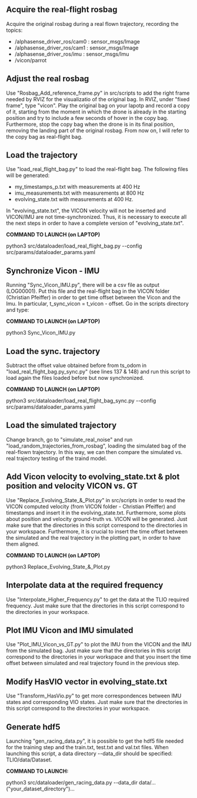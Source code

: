 ## Acquire the real-flight rosbag

Acquire the original rosbag during a real flown trajectory, recording the topics:     

- /alphasense_driver_ros/cam0 : sensor_msgs/Image        
- /alphasense_driver_ros/cam1 : sensor_msgs/Image        
- /alphasense_driver_ros/imu  : sensor_msgs/Imu          
- /vicon/parrot   

## Adjust the real rosbag

Use "Rosbag_Add_reference_frame.py" in src/scripts to add the right frame needed by RVIZ for the visualizatio of the original bag. In RVIZ, under "fixed frame", type "vicon".
Play the original bag on your lapotp and record a copy of it, starting from the moment in which the drone is already in the starting position and try to include a few seconds of hover in the copy bag. Furthermore, stop the copy bag when the drone is in its final position, removing the landing part of the original rosbag. From now on, I will refer to the copy bag as real-flight bag. 

## Load the trajectory 

Use "load_real_flight_bag.py" to load the real-flight bag.
The following files will be generated:

- my_timestamps_p.txt with measurements at 400 Hz
- imu_measurements.txt with measurements at 800 Hz
- evolving_state.txt with measurements at 400 Hz.

In "evolving_state.txt", the VICON velocity will not be inserted and VICON/IMU are not time-synchronized. Thus, it is necessary to execute all the next steps in order to have a complete version of "evolving_state.txt". 

**COMMAND TO LAUNCH (on LAPTOP)**

python3 src/dataloader/load_real_flight_bag.py --config src/params/dataloader_params.yaml

## Synchronize Vicon - IMU

Running "Sync_Vicon_IMU.py", there will be a csv file as output (LOG00001). Put this file and the real-flight bag in the VICON folder (Christian Pfeiffer) in order to get time offset between the Vicon and the Imu. In particular, t_sync_vicon = t_vicon - offset.
Go in the scripts directory and type:

**COMMAND TO LAUNCH (on LAPTOP)**

python3 Sync_Vicon_IMU.py

## Load the sync. trajectory 

Subtract the offset value obtained before from ts_odom in "load_real_flight_bag.py_sync.py" (see lines 137 & 148) and run this script to load again the files loaded before but now synchronized. 

**COMMAND TO LAUNCH (on LAPTOP)**

python3 src/dataloader/load_real_flight_bag_sync.py --config src/params/dataloader_params.yaml

## Load the simulated trajectory 

Change branch, go to "simulate_real_noise" and run "load_random_trajectories_from_rosbag", loading the simulated bag of the real-flown trajectory. In this way, we can then compare the simulated vs. real trajectory testing of the traind model.  

## Add Vicon velocity to evolving_state.txt & plot position and velocity VICON vs. GT

Use "Replace_Evolving_State_&_Plot.py" in src/scripts in order to read the VICON computed velocity (from VICON folder - Christian Pfeiffer) and timestamps and insert it in the evolving_state.txt.
Furthermore, some plots about position and velocity ground-truth vs. VICON will be generated.
Just make sure that the directories in this script correspond to the directories in your workspace. Furthermore, it is crucial to insert the time offset between the simulated and the real trajectory in the plotting part, in order to have them aligned. 

**COMMAND TO LAUNCH (on LAPTOP)**

python3 Replace_Evolving_State_&_Plot.py

## Interpolate data at the required frequency

Use "Interpolate_Higher_Frequency.py" to get the data at the TLIO required frequency. 
Just make sure that the directories in this script correspond to the directories in your workspace. 

## Plot IMU Vicon and IMU simulated 

Use "Plot_IMU_Vicon_vs_GT.py" to plot the IMU from the VICON and the IMU from the simulated bag. 
Just make sure that the directories in this script correspond to the directories in your workspace and that you insert the time offset between simulated and real trajectory found in the previous step.

## Modify HasVIO vector in evolving_state.txt

Use "Transform_HasVio.py" to get more correspondences between IMU states and corresponding VIO states. 
Just make sure that the directories in this script correspond to the directories in your workspace.

## Generate hdf5

Launching "gen_racing_data.py", it is possible to get the hdf5 file needed for the training step and the train.txt, test.txt and val.txt files.
When launching this script, a data directory --data_dir should be specified: TLIO/data/Dataset. 

**COMMAND TO LAUNCH:**

python3 src/dataloader/gen_racing_data.py --data_dir data/...("your_dataset_directory")...

